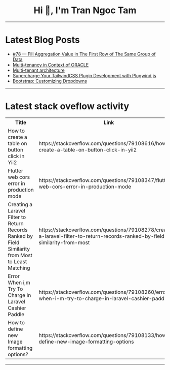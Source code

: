 <h1 align="center">Hi 👋, I'm Tran Ngoc Tam</h1>

---

# Latest Blog Posts 
<!-- BLOG-POST-LIST:START -->
- [#78 — Fill Aggregation Value in The First Row of The Same Group of Data](https://dev.to/judith677/78-fill-aggregation-value-in-the-first-row-of-the-same-group-of-data-2k3n)
- [Multi-tenancy in Context of ORACLE](https://dev.to/mrcaption49/multi-tenancy-in-context-of-oracle-4n44)
- [Multi-tenant architecture](https://dev.to/mrcaption49/multi-tenant-architecture-4516)
- [Supercharge Your TailwindCSS Plugin Development with Plugwind.js](https://dev.to/siguici/supercharge-your-tailwindcss-plugin-development-with-plugwindjs-1n0m)
- [Bootstrap: Customizing Dropdowns](https://dev.to/tailwine/bootstrap-customizing-dropdowns-3cdd)
<!-- BLOG-POST-LIST:END -->

---

# Latest stack oveflow activity
<table>
  <tr><th>Title</th><th>Link</th></tr>
  <!-- STACKOVERFLOW:START --><tr><td>How to create a table on button click in Yii2</td><td>https://stackoverflow.com/questions/79108616/how-to-create-a-table-on-button-click-in-yii2</td></tr><tr><td>Flutter web cors error in production mode</td><td>https://stackoverflow.com/questions/79108347/flutter-web-cors-error-in-production-mode</td></tr><tr><td>Creating a Laravel Filter to Return Records Ranked by Field Similarity from Most to Least Matching</td><td>https://stackoverflow.com/questions/79108278/creating-a-laravel-filter-to-return-records-ranked-by-field-similarity-from-most</td></tr><tr><td>Error When i,m Try To Charge In Laravel Cashier Paddle</td><td>https://stackoverflow.com/questions/79108260/error-when-i-m-try-to-charge-in-laravel-cashier-paddle</td></tr><tr><td>How to define new Image formatting options?</td><td>https://stackoverflow.com/questions/79108133/how-to-define-new-image-formatting-options</td></tr><!-- STACKOVERFLOW:END -->
</table>

---



